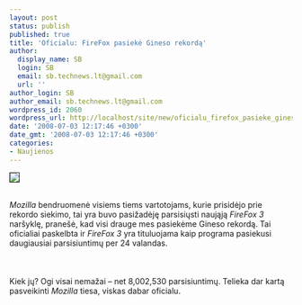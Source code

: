 ```yaml
---
layout: post
status: publish
published: true
title: 'Oficialu: FireFox pasiekė Gineso rekordą'
author:
  display_name: SB
  login: SB
  email: sb.technews.lt@gmail.com
  url: ''
author_login: SB
author_email: sb.technews.lt@gmail.com
wordpress_id: 2060
wordpress_url: http://localhost/site/new/oficialu_firefox_pasieke_gineso_rekorda/
date: '2008-07-03 12:17:46 +0300'
date_gmt: '2008-07-03 12:17:46 +0300'
categories:
- Naujienos
---
```

<div class="imgright"><img src="http://tbn0.google.com/images?q=tbn:Dssm9HPSH6NFTM:http://technomanai.net/wp-content/uploads/2007/11/20070520-firefox_logo.jpg" border="1"></div>
<p><br><i>Mozilla</i> bendruomenė visiems tiems vartotojams, kurie prisidėjo prie rekordo siekimo, tai yra buvo pasižadėję parsisiųsti naująją <i>FireFox 3</i> naršyklę, pranešė, kad visi drauge mes pasiekėme Gineso rekordą. Tai oficialiai paskelbta ir <i>FireFox 3</i> yra tituluojama kaip programa pasiekusi daugiausiai parsisiuntimų per 24 valandas.<br />
<br><br />
<br>Kiek jų? Ogi visai nemažai – net 8,002,530 parsisiuntimų. Telieka dar kartą pasveikinti <i>Mozilla</i> tiesa, viskas dabar oficialu.<br />
<br><br />
<br><br />
<br></p>
